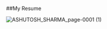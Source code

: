 ##My Resume

![ASHUTOSH_SHARMA_page-0001 (1)](https://user-images.githubusercontent.com/104469510/201738824-e2c3f680-74ad-4b14-9a19-c963575f1770.jpg)

